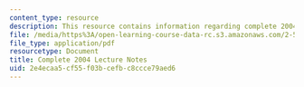 ```yaml
---
content_type: resource
description: This resource contains information regarding complete 2004 lecture notes.
file: /media/https%3A/open-learning-course-data-rc.s3.amazonaws.com/2-57-nano-to-macro-transport-processes-spring-2012/2e4ecaa5cf55f03bcefbc8ccce79aed6_MIT2_57S12_lec_notes_2004.pdf
file_type: application/pdf
resourcetype: Document
title: Complete 2004 Lecture Notes
uid: 2e4ecaa5-cf55-f03b-cefb-c8ccce79aed6
---
```

